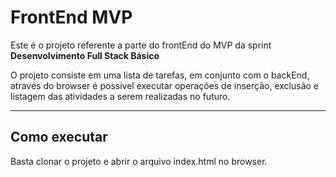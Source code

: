 # FrontEnd MVP

Este é o projeto referente a parte do frontEnd do MVP da sprint **Desenvolvimento Full Stack Básico**

O projeto consiste em uma lista de tarefas, em conjunto com o backEnd, através do browser é possível executar operações de inserção, exclusão e listagem das atividades a serem realizadas no futuro.

---

## Como executar

Basta clonar o projeto e abrir o arquivo index.html no browser.

